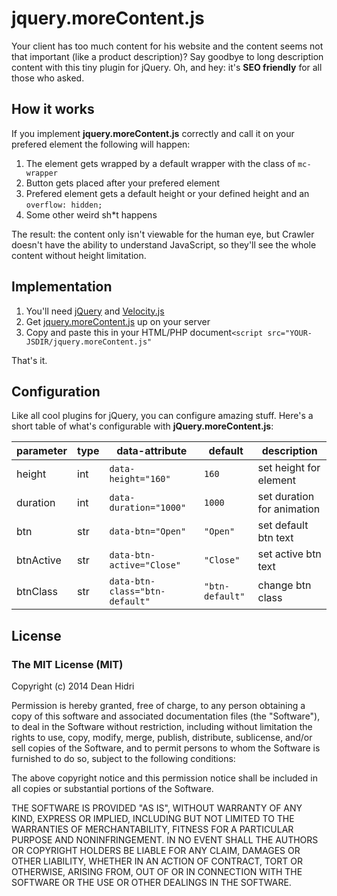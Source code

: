 # jquery.moreContent.js
Your client has too much content for his website and the content seems not that important (like a product description)? Say goodbye to long description content with this tiny plugin for jQuery. Oh, and hey: it's **SEO friendly** for all those who asked.

## How it works
If you implement **jquery.moreContent.js** correctly and call it on your prefered element the following will happen:

1. The element gets wrapped by a default wrapper with the class of ```mc-wrapper```
2. Button gets placed after your prefered element
3. Prefered element gets a default height or your defined height and an ```overflow: hidden;```
3. Some other weird sh*t happens

The result: the content only isn't viewable for the human eye, but Crawler doesn't have the ability to understand JavaScript, so they'll see the whole content without height limitation.

## Implementation
1. You'll need [jQuery](http://jquery.com/download/) and [Velocity.js](http://julian.com/research/velocity/)
2. Get [jquery.moreContent.js](../master/jquery.morecontent.js) up on your server
3. Copy and paste this in your HTML/PHP document```<script src="YOUR-JSDIR/jquery.moreContent.js"```

That's it.

## Configuration
Like all cool plugins for jQuery, you can configure amazing stuff. Here's a short table of what's configurable with **jQuery.moreContent.js**:

parameter | type | data-attribute | default | description
--- | --- | --- | --- | ---
height | int | ```data-height="160"``` | ```160``` | set height for element
duration | int | ```data-duration="1000"``` | ```1000``` | set duration for animation
btn | str | ```data-btn="Open"``` | ```"Open"``` | set default btn text
btnActive | str | ```data-btn-active="Close"``` | ```"Close"``` | set active btn text
btnClass | str | ```data-btn-class="btn-default"``` | ```"btn-default"``` | change btn class

## License

### The MIT License (MIT)

Copyright (c) 2014 Dean Hidri

Permission is hereby granted, free of charge, to any person obtaining a copy
of this software and associated documentation files (the "Software"), to deal
in the Software without restriction, including without limitation the rights
to use, copy, modify, merge, publish, distribute, sublicense, and/or sell
copies of the Software, and to permit persons to whom the Software is
furnished to do so, subject to the following conditions:

The above copyright notice and this permission notice shall be included in all
copies or substantial portions of the Software.

THE SOFTWARE IS PROVIDED "AS IS", WITHOUT WARRANTY OF ANY KIND, EXPRESS OR
IMPLIED, INCLUDING BUT NOT LIMITED TO THE WARRANTIES OF MERCHANTABILITY,
FITNESS FOR A PARTICULAR PURPOSE AND NONINFRINGEMENT. IN NO EVENT SHALL THE
AUTHORS OR COPYRIGHT HOLDERS BE LIABLE FOR ANY CLAIM, DAMAGES OR OTHER
LIABILITY, WHETHER IN AN ACTION OF CONTRACT, TORT OR OTHERWISE, ARISING FROM,
OUT OF OR IN CONNECTION WITH THE SOFTWARE OR THE USE OR OTHER DEALINGS IN THE
SOFTWARE.
